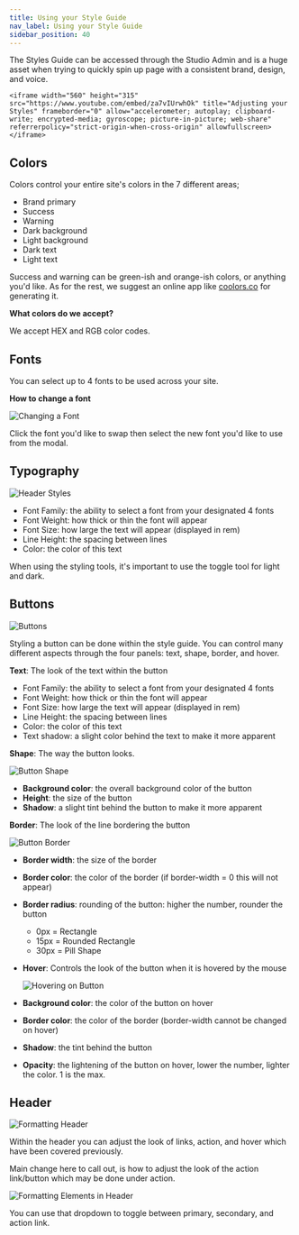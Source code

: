 ```yaml
---
title: Using your Style Guide
nav_label: Using your Style Guide
sidebar_position: 40
---
```


The Styles Guide can be accessed through the Studio Admin and is a huge asset when trying to quickly spin up page with
a consistent brand, design, and voice.

    <iframe width="560" height="315" src="https://www.youtube.com/embed/za7vIUrwhOk" title="Adjusting your Styles" frameborder="0" allow="accelerometer; autoplay; clipboard-write; encrypted-media; gyroscope; picture-in-picture; web-share" referrerpolicy="strict-origin-when-cross-origin" allowfullscreen></iframe>

## Colors

Colors control your entire site's colors in the 7 different areas;

* Brand primary
* Success
* Warning
* Dark background
* Light background
* Dark text
* Light text

Success and warning can be green-ish and orange-ish colors, or anything you'd like. As for the rest, we suggest an
online app like [coolors.co](https://coolors.co) for generating it.

**What colors do we accept?**

We accept HEX and RGB color codes.

## Fonts

You can select up to 4 fonts to be used across your site.

**How to change a font**

![Changing a Font](/assets/studio/d33v4339jhl8k0.cloudfront.netdocsassets5e4848762c7d3a7e9ae7ce2dimages5ed94c362c7d3a10cba8666ffile-oSfPgSqzaM.gif)

Click the font you'd like to swap then select the new font you'd like to use from the modal.

## Typography

![Header Styles](/assets/studio/header-style-typography.png)

* Font Family: the ability to select a font from your designated 4 fonts
* Font Weight: how thick or thin the font will appear
* Font Size: how large the text will appear (displayed in rem)
* Line Height: the spacing between lines
* Color: the color of this text

When using the styling tools, it's important to use the toggle tool for light and dark.

## Buttons

![Buttons](/assets/studio/d33v4339jhl8k0.cloudfront.netdocsassets5e4848762c7d3a7e9ae7ce2dimages5ed959c22c7d3a10cba8675cfile-BWcMRg2bNY.png)

Styling a button can be done within the style guide. You can control many different aspects through the four panels:
text, shape, border, and hover.

**Text**: The look of the text within the button

* Font Family: the ability to select a font from your designated 4 fonts
* Font Weight: how thick or thin the font will appear
* Font Size: how large the text will appear (displayed in rem)
* Line Height: the spacing between lines
* Color: the color of this text
* Text shadow: a slight color behind the text to make it more apparent

**Shape**: The way the button looks.

![Button Shape](/assets/studio/d33v4339jhl8k0.cloudfront.netdocsassets5e4848762c7d3a7e9ae7ce2dimages5ed95a4a2c7d3a10cba86765file-sQyphUcvDn.png)

* **Background color**: the overall background color of the button
* **Height**: the size of the button
* **Shadow**: a slight tint behind the button to make it more apparent

**Border**: The look of the line bordering the button

![Button Border](/assets/studio/d33v4339jhl8k0.cloudfront.netdocsassets5e4848762c7d3a7e9ae7ce2dimages5ed95a9b04286306f804ae24file-QEQiADzQ3B.png)

* **Border width**: the size of the border
* **Border color**: the color of the border (if border-width = 0 this will not appear)
* **Border radius**: rounding of the button: higher the number, rounder the button
    + 0px = Rectangle
    + 15px = Rounded Rectangle
    + 30px = Pill Shape

* **Hover**: Controls the look of the button when it is hovered by the mouse

  ![Hovering on Button](/assets/studio/d33v4339jhl8k0.cloudfront.netdocsassets5e4848762c7d3a7e9ae7ce2dimages5ed95af92c7d3a10cba8677bfile-1h2HVtrTQ2.png)

* **Background color**: the color of the button on hover
* **Border color**: the color of the border (border-width cannot be changed on hover)
* **Shadow**: the tint behind the button
* **Opacity**: the lightening of the button on hover, lower the number, lighter the color. 1 is the max.

## Header

![Formatting Header](/assets/studio/d33v4339jhl8k0.cloudfront.netdocsassets5e4848762c7d3a7e9ae7ce2dimages5ed95bc004286306f804ae42file-a442WogaXh.png)

Within the header you can adjust the look of links, action, and hover which have been covered previously.

Main change here to call out, is how to adjust the look of the action link/button which may be done under action.

![Formatting Elements in Header](/assets/studio/d33v4339jhl8k0.cloudfront.netdocsassets5e4848762c7d3a7e9ae7ce2dimages5ed95c0104286306f804ae47file-rRiKpmmZV9.png)

You can use that dropdown to toggle between primary, secondary, and action link.

